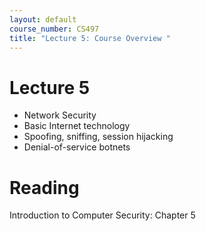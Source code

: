 ```yaml
---
layout: default
course_number: CS497
title: "Lecture 5: Course Overview "
---
```


# Lecture 5

- Network Security
- Basic Internet technology
- Spoofing, sniffing, session hijacking
- Denial-of-service botnets

# Reading 

Introduction to Computer Security: Chapter 5
